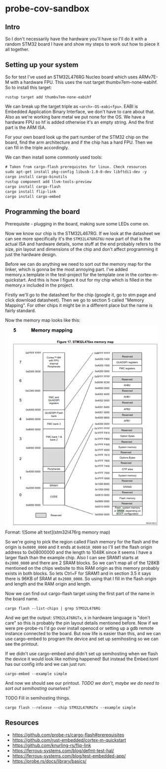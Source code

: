 # probe-cov-sandbox

## Intro

So I don't necessarily have the hardware you'll have so I'll do it with a
random STM32 board I have and show my steps to work out how to piece it all
together.

## Setting up your system

So for test I've used an STM32L476RG Nucleo board which uses ARMv7E-M with a
hardware FPU. This uses the rust target thumbv7em-none-eabihf. So to install
this target:

```
rustup target add thumbv7em-none-eabihf
```

We can break up the target triple as `<arch>-OS-eabi<fpu>`. EABI is Embedded
Application Binary Interface, we don't have to care about that. Also as we're
working bare metal we put none for the OS. We have a hardware FPU so hf is added
otherwise it's an empty string. And the first part is the ARM ISA.

For your own board look up the part number of the STM32 chip on the board, find
the arm architecture and if the chip has a hard FPU. Then we can fill in the
triple accordingly.

We can then install some commonly used tools:

```
# Taken from cargo-flash prerequistes for linux. Check resources
sudo apt-get install pkg-config libusb-1.0-0-dev libftdi1-dev -y
cargo install cargo-binutils
rustup component add llvm-tools-preview
cargo install cargo-flash
cargo install flip-link
cargo install cargo-embed
```

## Programming the board

Prerequisite - plugging in the board, making sure some LEDs come on.

Now we know our chip is the STM32L467RG. If we look at the datasheet we can see
more specifically it's the `STM32L476RGT6U` now part of that is the actual ISA
and hardware details, some stuff at the end probably refers to the size, pin
layout and dimensions of the chip and don't affect programming it just the
hardware design. 

Before we can do anything we need to sort out the memory map for the linker,
which is gonna be the most annoying part. I've added memory.x.template in the
test-project for the template one in the cortex-m-quickstart. And this is how I
figure it out for my chip which is filled in the memory.x included in the
project.

Firstly we'll go to the datasheet for the chip (google it, go to stm page and
click download datasheet). Then we go to section 5 called "Memory Mapping". For
other chips it might be in a different place but the name is fairly standard.

Now the memory map looks like this:

![memmap](images/stm32l476rg_memmap.png)
Format: ![Some alt text](stm32l476rg memory map)

So we're going to pick the region called Flash memory for the flash and the
origin is `0x0800_0000` and it ends at `0x0810_0000` so I'll set the flash
origin address to 0x08000000 and the length to 1048K since it seems I have a
larger flash than the example chip. Also I can see SRAM1 starts at 
`0x2000_0000` and there are 2 SRAM blocks. So we can't map all of the
128KB mentioned on the chips website to this RAM origin as this memory probably
exists in both blocks. So lets Ctrl+F for SRAM1 and in section 3.5 it says there is
96KB of SRAM at `0x2000_0000`. So using that I fill in the flash origin and length
and the RAM origin and length.

Now we can find out cargo-flash target using the first part of the name in the
board name.

```
cargo flash --list-chips | grep STM32L476RG
```

And we get the output: `STM32L476RGTx`, x in hardware language is "don't care"
so this is probably the pin layout details mentioned before. Now if we were
pre-probe-rs I'd go over install openocd or setting up a gdb remote instance
connected to the board. But now life is easier than this, and we can use 
cargo-embed to program the device and set up semihosting so we can see the
printout. 

If we didn't use cargo-embed and didn't set up semihosting when we flash the
device it would look like nothing happened! But instead the Embed.toml has our
config info and we can just run:

```
cargo-embed --example simple
```

And now we should see our printout. *TODO we don't, maybe we do need to sort
out semihosting ourselves?*

TODO Fill in semihosting things.

```
cargo flash --release --chip STM32L476RGTx --example simple
```

## Resources

* https://github.com/probe-rs/cargo-flash#prerequisites
* https://github.com/rust-embedded/cortex-m-quickstart 
* https://github.com/knurling-rs/flip-link
* https://ferrous-systems.com/blog/defmt-test-hal/ 
* https://ferrous-systems.com/blog/test-embedded-app/
* https://probe.rs/docs/library/basics/
